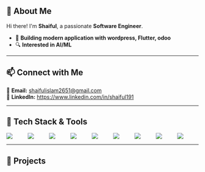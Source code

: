 ## **👋 About Me**  
Hi there! I'm **Shaiful**, a passionate **Software Engineer**. 
- 🚀 **Building modern application with wordpress, Flutter, odoo**  
- 🔍 **Interested in  AI/ML**  

---

## 📫 Connect with Me    

📩 **Email:** shaifulislam2651@gmail.com  
💼 **LinkedIn:** https://www.linkedin.com/in/shaiful191  
<!-- 🌐 **Portfolio:** https://shaiful191.github.io/shaifulislam.io   -->

---

## **🔧 Tech Stack & Tools**  

<div style="display: flex;  flex-wrap: wrap; gap: 40px;">

<img src="https://img.shields.io/badge/Python-20232A?style=flat&logo=python&logoColor=3776AB">
<img src="https://img.shields.io/badge/Dart-20232A?style=flat&logo=dart&logoColor=F7DF1E">
<img src="https://img.shields.io/badge/Flutter-20232A?style=flat&logo=Flutter&logoColor=61DAFB">
<img src="https://img.shields.io/badge/Odoo-20232A?style=flat&logo=odoo&logoColor=79589F">
<img src="https://img.shields.io/badge/HTML5-20232A?style=flat&logo=html5&logoColor=E34F26">
<img src="https://img.shields.io/badge/CSS3-20232A?style=flat&logo=css3&logoColor=1572B6">
<img src="https://img.shields.io/badge/Figma-20232A?style=flat&logo=figma&logoColor=F24E1E">
<img src="https://img.shields.io/badge/GitHub-20232A?style=flat&logo=github&logoColor=FFFFFF">
<img src="https://img.shields.io/badge/Postman-20232A?style=flat&logo=postman&logoColor=FF6C37">




 <!--
  <div style="flex: 1; min-width: 300px;">
    
    <h3>Backend & Databases</h3>
    <img src="https://img.shields.io/badge/Node.js-20232A?style=flat&logo=node.js&logoColor=83CD29">
    <img src="https://img.shields.io/badge/Express.js-20232A?style=flat&logo=express&logoColor=FFFFFF">
    <img src="https://img.shields.io/badge/MongoDB-20232A?style=flat&logo=mongodb&logoColor=4EA94B">
    <img src="https://img.shields.io/badge/Odoo-20232A?style=flat&logo=odoo&logoColor=FF6C37">
    -->

    


</div>

---

## **🚀 Projects**    
